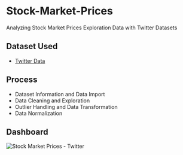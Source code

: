 # Stock-Market-Prices
Analyzing Stock Market Prices Exploration Data with Twitter Datasets

## Dataset Used
- <a href="https://github.com/vierohedfam/Stock-Market-Prices/blob/main/TWTR.csv"> Twitter Data</a>

## Process
- Dataset Information and Data Import
- Data Cleaning and Exploration
- Outlier Handling and Data Transformation
- Data Normalization

## Dashboard
![Stock Market Prices - Twitter](https://github.com/user-attachments/assets/7a9b0794-9d85-4896-89c4-60abd8642eef)
